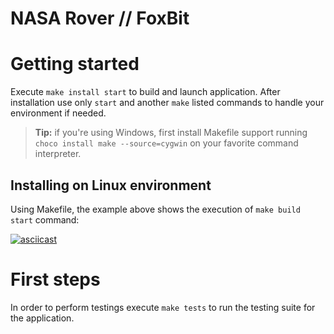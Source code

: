 # NASA Rover // FoxBit

# Getting started

Execute `make install start` to build and launch application. After installation use only `start` and another `make` listed commands to handle your environment if needed.

> **Tip:** if you're using Windows, first install Makefile support running `choco install make --source=cygwin` on your favorite command interpreter.



## Installing on Linux environment

Using Makefile, the example above shows the execution of `make build start` command:

[![asciicast](https://asciinema.org/a/2NnMG5CGHSCyJielWr8aT4Qgy.svg)](https://asciinema.org/a/2NnMG5CGHSCyJielWr8aT4Qgy)



# First steps

In order to perform testings execute `make tests` to run the testing suite for the application.

